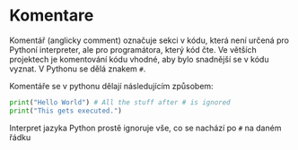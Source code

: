 # Komentare

Komentář (anglicky comment) označuje sekci v kódu, která není určená pro Pythoní interpreter, ale pro programátora, který kód čte.
Ve větších projektech je komentování kódu vhodné, aby bylo snadnější se v kódu vyznat. V Pythonu se dělá znakem `#`.

Komentáře se v pythonu dělají následujícím způsobem:
```python
print("Hello World") # All the stuff after # is ignored
print("This gets executed.")
```
Interpret jazyka Python prostě ignoruje vše, co se nachází po `#` na daném řádku
